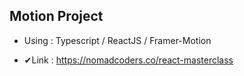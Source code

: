 ## Motion Project

- Using : Typescript / ReactJS / Framer-Motion

- ✔Link : https://nomadcoders.co/react-masterclass
